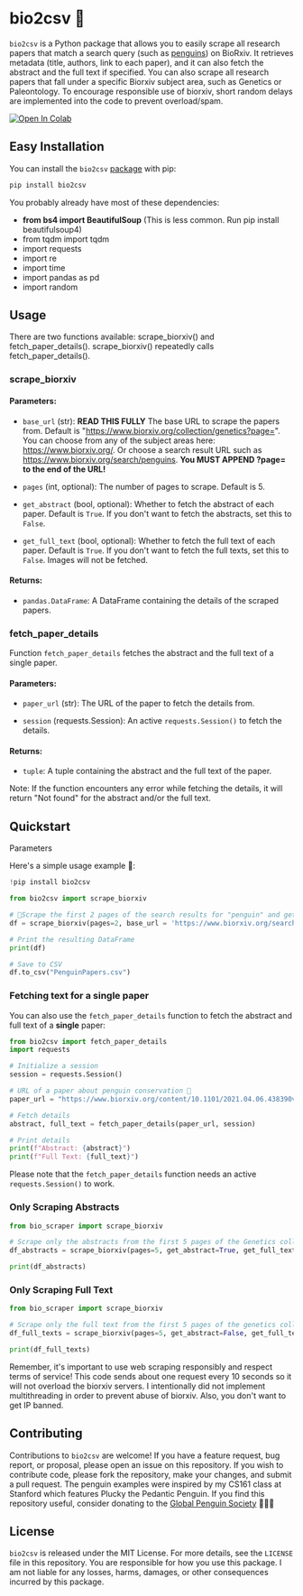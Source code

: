 # bio2csv 🐧

`bio2csv` is a Python package that allows you to easily scrape all research papers that match a search query (such as [penguins](https://www.biorxiv.org/search/penguin)) on BioRxiv. It retrieves metadata (title, authors, link to each paper), and it can also fetch the abstract and the full text if specified.
You can also scrape all research papers that fall under a specific Biorxiv subject area, such as Genetics or Paleontology. To encourage responsible use of biorxiv, short random delays are implemented into the code to prevent overload/spam.

<a target="_blank" href="https://colab.research.google.com/github/andrewgcodes/bio2csv/blob/main/bio2csv.ipynb">
  <img src="https://colab.research.google.com/assets/colab-badge.png" alt="Open In Colab"/>
</a>

##  Easy Installation

You can install the `bio2csv` [package](https://pypi.org/project/bio2csv/) with pip:

```bash
pip install bio2csv
```
You probably already have most of these dependencies:
- **from bs4 import BeautifulSoup** (This is less common. Run pip install beautifulsoup4)
- from tqdm import tqdm
- import requests
- import re
- import time
- import pandas as pd
- import random

## Usage
There are two functions available: scrape_biorxiv() and fetch_paper_details().
scrape_biorxiv() repeatedly calls fetch_paper_details().

### scrape_biorxiv

#### Parameters:

- `base_url` (str): **READ THIS FULLY** The base URL to scrape the papers from. Default is "https://www.biorxiv.org/collection/genetics?page=". You can choose from any of the subject areas here: https://www.biorxiv.org/. Or choose a search result URL such as https://www.biorxiv.org/search/penguins. **You MUST APPEND ?page= to the end of the URL!**
- `pages` (int, optional): The number of pages to scrape. Default is 5.

- `get_abstract` (bool, optional): Whether to fetch the abstract of each paper. Default is `True`. If you don't want to fetch the abstracts, set this to `False`.

- `get_full_text` (bool, optional): Whether to fetch the full text of each paper. Default is `True`. If you don't want to fetch the full texts, set this to `False`. Images will not be fetched.

#### Returns:

- `pandas.DataFrame`: A DataFrame containing the details of the scraped papers.
  

### fetch_paper_details

Function `fetch_paper_details` fetches the abstract and the full text of a single paper.

#### Parameters:

- `paper_url` (str): The URL of the paper to fetch the details from.

- `session` (requests.Session): An active `requests.Session()` to fetch the details.

#### Returns:

- `tuple`: A tuple containing the abstract and the full text of the paper.

Note: If the function encounters any error while fetching the details, it will return "Not found" for the abstract and/or the full text.

## Quickstart

Parameters

Here's a simple usage example 🐧:

```python
!pip install bio2csv

from bio2csv import scrape_biorxiv

# 🐧Scrape the first 2 pages of the search results for "penguin" and get the abstract and full texts. 🐧
df = scrape_biorxiv(pages=2, base_url = 'https://www.biorxiv.org/search/penguin?page=', get_abstract=True, get_full_text=True)

# Print the resulting DataFrame
print(df)

# Save to CSV
df.to_csv("PenguinPapers.csv")
```
### Fetching text for a single paper
You can also use the `fetch_paper_details` function to fetch the abstract and full text of a **single** paper:

```python
from bio2csv import fetch_paper_details
import requests

# Initialize a session
session = requests.Session()

# URL of a paper about penguin conservation 🐧
paper_url = "https://www.biorxiv.org/content/10.1101/2021.04.06.438390v1"

# Fetch details
abstract, full_text = fetch_paper_details(paper_url, session)

# Print details
print(f"Abstract: {abstract}")
print(f"Full Text: {full_text}")
```

Please note that the `fetch_paper_details` function needs an active `requests.Session()` to work.

### Only Scraping Abstracts

```python
from bio_scraper import scrape_biorxiv

# Scrape only the abstracts from the first 5 pages of the Genetics collection (remember, the default base_url is for the Genetics collection)
df_abstracts = scrape_biorxiv(pages=5, get_abstract=True, get_full_text=False)

print(df_abstracts)
```

### Only Scraping Full Text

```python
from bio_scraper import scrape_biorxiv

# Scrape only the full text from the first 5 pages of the genetics collection
df_full_texts = scrape_biorxiv(pages=5, get_abstract=False, get_full_text=True)

print(df_full_texts)
```

Remember, it's important to use web scraping responsibly and respect terms of service!
This code sends about one request every 10 seconds so it will not overload the biorxiv servers.
I intentionally did not implement multithreading in order to prevent abuse of biorxiv.
Also, you don't want to get IP banned.

## Contributing

Contributions to `bio2csv` are welcome! If you have a feature request, bug report, or proposal, please open an issue on this repository. If you wish to contribute code, please fork the repository, make your changes, and submit a pull request.
The penguin examples were inspired by my CS161 class at Stanford which features Plucky the Pedantic Penguin. 
If you find this repository useful, consider donating to the [Global Penguin Society](https://www.globalpenguinsociety.org/)
🐧🐧🐧

## License

`bio2csv` is released under the MIT License. For more details, see the `LICENSE` file in this repository.
You are responsible for how you use this package. I am not liable for any losses, harms, damages, or other consequences incurred by this package.